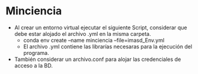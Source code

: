 # Minciencia
* Al crear un entorno virtual ejecutar el siguiente Script, considerar que debe estar alojado el archivo .yml en la misma carpeta.
    * conda env create –name minciencia –file=imasd_Env.yml
    * El archivo .yml contiene las librarías necesaras para la ejecución del programa.
* También considerar un archivo.conf para alojar las credenciales de acceso a la BD.